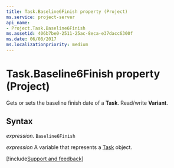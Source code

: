 ```yaml
---
title: Task.Baseline6Finish property (Project)
ms.service: project-server
api_name:
- Project.Task.Baseline6Finish
ms.assetid: 406b7be0-2511-25ac-8eca-e37dacc6300f
ms.date: 06/08/2017
ms.localizationpriority: medium
---
```



# Task.Baseline6Finish property (Project)

Gets or sets the baseline finish date of a **Task**. Read/write **Variant**.


## Syntax

_expression_. `Baseline6Finish`

_expression_ A variable that represents a [Task](./Project.Task.md) object.

[!include[Support and feedback](~/includes/feedback-boilerplate.md)]